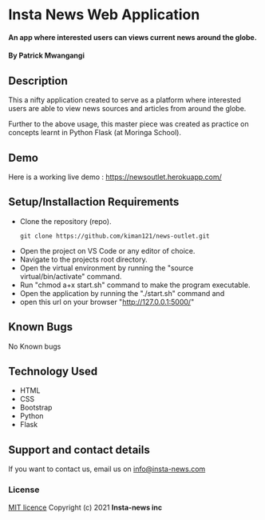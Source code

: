 # Insta News Web Application
#### An app where interested users can views current news around the globe.

#### By **Patrick Mwangangi**
## Description
This a nifty application created to serve as a platform where interested users are able to view news sources and articles from around the globe.

Further to the above usage, this master piece was created as practice on concepts learnt in Python Flask (at Moringa School).
## Demo

Here is a working live demo : https://newsoutlet.herokuapp.com/
## Setup/Installaction Requirements
- Clone the repository (repo).
    ```
    git clone https://github.com/kiman121/news-outlet.git
    ```
- Open the project on VS Code or any editor of choice.
- Navigate to the projects root directory.
- Open the virtual environment by running the "source virtual/bin/activate" command.
- Run "chmod a+x start.sh" command to make the program executable.
- Open the application by running the "./start.sh" command and
- open this url on your browser "http://127.0.0.1:5000/"
## Known Bugs

No Known bugs

## Technology Used
- HTML
- CSS
- Bootstrap
- Python
- Flask

## Support and contact details

If you want to contact us, email us on info@insta-news.com

### License

[MIT licence](https://github.com/kiman121/news-outlet/blob/master/LICENCE)
Copyright (c) 2021 **Insta-news inc**
